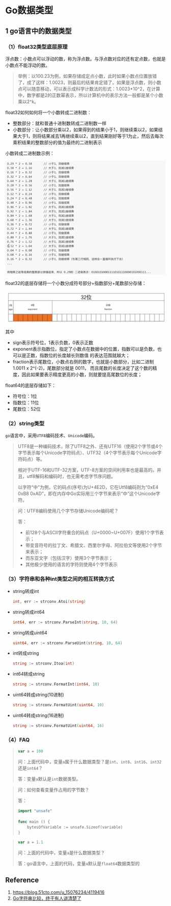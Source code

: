 # Go数据类型

## 1 go语言中的数据类型

### （1）float32类型底层原理

浮点数：小数点可以浮动的数，称为浮点数。与浮点数对应的还有定点数，也就是小数点不能浮动的数。

> 举例：以100.23为例，如果存储成定点小数，此时如果小数点位置放错了，成了这样：1.0023，则最后的结果肯定错了。如果是浮点数，则小数点可以随意移动，可以表示成科学计数法的形式：1.0023*10^2，在计算中，数字都是2的正数幂表示，所以计算机中的表示方法一般都是某个小数乘以2^k。

float32如何如何将一个小数转成二进制数：

- 整数部分：就和普通十进制数转成二进制数一样
- 小数部分：让小数部分乘以2，如果得到的结果小于1，则继续乘以2，如果结果大于1，则将结果减去1再继续乘以2，直到结果刚好等于1为止，然后去每次乘积结果的整数部分的值为最终的二进制表示

小数转成二进制数示例：

![image-20221121222637458](.img/image-20221121222637458.png)

float32的底层存储将一个小数分成符号部分+指数部分+尾数部分存储：

![image-20221121221604215](.img/image-20221121221604215.png)

其中

- sign表示符号位，1表示负数，0表示正数
- exponent表示指数位，指定了⼩数点在数据中的位置，指数可以是负数，也可以是正数，指数位的⻓度越⻓则数值 的表达范围就越⼤；
- fraction表示尾数位，⼩数点右侧的数字，也就是⼩数部分，⽐如⼆进制 1.0011 x 2^(-2)，尾数部分就是 0011， ⽽且尾数的⻓度决定了这个数的精度，因此如果要表示精度更⾼的⼩数，则就要提⾼尾数位的⻓度；

float64的底层存储如下：

- 符号位：1位
- 指数位：11位
- 尾数位：52位

### （2）string类型

`go`语言中，采用`UTF8`编码技术、`Unicode`编码。

> UTF8是一种编码技术，除了UTF8之外、还有UTF16（使用2个字节或4个字节表示每个Unicode字符码点）、UTF32（4个字节表示每个Unicode字符码点）等。
>
> 相对于UTF-16和UTF-32方案，UTF-8方案的空间利用率也是最高的。并且，utf8解码和编码时，也无需考虑字节序问题。
>
> 以字符“中”为例，它的码点(序号)为U+4E2D，它在Utf8编码则为“0xE4 0xB8 0xAD”，即在内存中Go实际用三个字节来表示“中”这个Unicode字符。

> 问：UTF8编码使用几个字节存储Unicode编码呢？
>
> 答：
>
> - 前128个与ASCII字符重合的码点（U+0000~U+007F）使用1个字节表示；
> - 带变音符号的拉丁文、希腊文、西里尔字母、阿拉伯文等使用2个字节来表示；
> - 而东亚文字（包括汉字）使用3个字节表示；
> - 其他极少使用的语言的字符则使用4个字节表示

### （3）**字符串和各种int类型之间的相互转换方式**

- string转成int

  ```go
  int, err := strconv.Atoi(string)
  ```

- string转成int64

  ```go
  int64, err := strconv.ParseInt(string, 10, 64)
  ```

- string转成uint64

  ```go
  uint64, err := strconv.ParseUint(string, 10, 64)
  ```

- int转成string

  ```go
  string := strconv.Itoa(int)
  ```

- int64转成string

  ```go
  string := strconv.FormatInt(int64, 10)
  ```

- uint64转成string(10进制)

  ```go
  string := strconv.FormatUint(uint64, 10)
  ```

- uint64转成string(16进制)

  ```go
  string := strconv.FormatUint(uint64, 16)
  ```

### （4）FAQ

> ```go
> var a = 100
> ```
>
> 问：上面代码中，变量`a`属于什么数据类型？是`int`、`int8`、`int16`、`int32`还是`int64`？
>
> 答：变量`a`默认是`int`数据类型。

> 问：如何查看变量作占用的字节数？
>
> 答：
>
> ```go
> import "unsafe"
> 
> func main () {
>     bytesOfVariable := unsafe.Sizeof(variable)
> }
> ```

> ```go
> var a = 1.1
> ```
>
> 问：上面的代码中，变量`a`是什么数据类型？
>
> 答：go语言中，上面的代码，变量`a`默认是`float64`数据类型的

## Reference

1. https://blog.51cto.com/u_15076234/4119416
1. [Go字符串比较，终于有人讲清楚了](https://tonybai.com/2022/04/18/inside-go-string-comparison/)